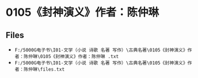 # 0105《封神演义》作者：陈仲琳

## Files

- `F:/5000G电子书\I01-文学（小说 诗歌 名著 写作）\古典名著\0105《封神演义》作者：陈仲琳\0105《封神演义》作者：陈仲琳 .txt`
- `F:/5000G电子书\I01-文学（小说 诗歌 名著 写作）\古典名著\0105《封神演义》作者：陈仲琳\files.txt`
